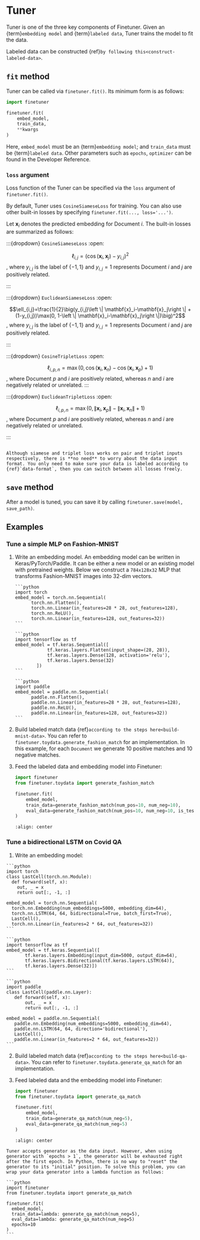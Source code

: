 # Tuner

Tuner is one of the three key components of Finetuner. Given an {term}`embedding model` and {term}`labeled data`, Tuner
trains the model to fit the data.

Labeled data can be constructed {ref}`by following this<construct-labeled-data>`.

## `fit` method

Tuner can be called via `finetuner.fit()`. Its minimum form is as follows:

```python
import finetuner

finetuner.fit(
    embed_model,
    train_data,
    **kwargs   
)
```

Here, `embed_model` must be an {term}`embedding model`; and `train_data` must be {term}`labeled data`. Other parameters such as `epochs`, `optimizer` can be found in the Developer Reference.

### `loss` argument

Loss function of the Tuner can be specified via the `loss` argument of `finetuner.fit()`.

By default, Tuner uses `CosineSiameseLoss` for training. You can also use other built-in losses by specifying `finetuner.fit(..., loss='...')`.

Let $\mathbf{x}_i$ denotes the predicted embedding for Document $i$. The built-in losses are summarized as follows:

:::{dropdown} `CosineSiameseLoss`
:open:


$$\ell_{i,j} = \big(\cos(\mathbf{x}_i, \mathbf{x}_j) - y_{i,j}\big)^2$$, where $y_{i,j}$ is the label of $\{-1, 1\}$ and $y_{i,j}=1$ represents Document $i$ and $j$ are positively related.

:::
 
:::{dropdown} `EuclideanSiameseLoss`
:open:

$$\ell_{i,j}=\frac{1}{2}\big(y_{i,j}\left \|  \mathbf{x}_i-\mathbf{x}_j\right \| + (1-y_{i,j})\max(0, 1-\left \|  \mathbf{x}_i-\mathbf{x}_j\right \|)\big)^2$$, where $y_{i,j}$ is the label of $\{-1, 1\}$ and $y_{i,j}=1$ represents Document $i$ and $j$ are positively related.

:::

:::{dropdown} `CosineTripletLoss`
:open:

$$\ell_{i, p, n}=\max(0, \cos(\mathbf{x}_i, \mathbf{x}_n)-\cos(\mathbf{x}_i, \mathbf{x}_p)+1)$$, where Document $p$ and $i$ are positively related, whereas $n$ and $i$ are negatively related or unrelated. 
:::

:::{dropdown} `EuclideanTripletLoss`
:open:

$$\ell_{i, p, n}=\max(0, \left \|\mathbf{x}_i, \mathbf{x}_p \right \|-\left \|\mathbf{x}_i, \mathbf{x}_n \right \|+1)$$, where Document $p$ and $i$ are positively related, whereas $n$ and $i$ are negatively related or unrelated. 

:::

```{tip}

Although siamese and triplet loss works on pair and triplet inputs respectively, there is **no need** to worry about the data input format. You only need to make sure your data is labeled according to {ref}`data-format`, then you can switch between all losses freely.

```

## `save` method

After a model is tuned, you can save it by calling `finetuner.save(model, save_path)`.


## Examples

### Tune a simple MLP on Fashion-MNIST

1. Write an embedding model. An embedding model can be written in Keras/PyTorch/Paddle. It can be either a new model or
   an existing model with pretrained weights. Below we construct a `784x128x32` MLP that transforms Fashion-MNIST images
   into 32-dim vectors.

    ````{tab} PyTorch
    ```python
    import torch
    embed_model = torch.nn.Sequential(
          torch.nn.Flatten(),
          torch.nn.Linear(in_features=28 * 28, out_features=128),
          torch.nn.ReLU(),
          torch.nn.Linear(in_features=128, out_features=32))
    ```
   
    ````
    ````{tab} Keras
    ```python
    import tensorflow as tf
    embed_model = tf.keras.Sequential([
                tf.keras.layers.Flatten(input_shape=(28, 28)),
                tf.keras.layers.Dense(128, activation='relu'),
                tf.keras.layers.Dense(32)
            ])
    ```
    ````
    ````{tab} Paddle
    ```python
    import paddle
    embed_model = paddle.nn.Sequential(
          paddle.nn.Flatten(),
          paddle.nn.Linear(in_features=28 * 28, out_features=128),
          paddle.nn.ReLU(),
          paddle.nn.Linear(in_features=128, out_features=32))
    ```
   
    ````

2. Build labeled match data {ref}`according to the steps here<build-mnist-data>`. You can refer
   to `finetuner.toydata.generate_fashion_match` for an implementation. In this example, for each `Document` we generate 10 positive matches and 10 negative matches.

3. Feed the labeled data and embedding model into Finetuner:
    ```python
    import finetuner
    from finetuner.toydata import generate_fashion_match

    finetuner.fit(
        embed_model,
        train_data=generate_fashion_match(num_pos=10, num_neg=10),
        eval_data=generate_fashion_match(num_pos=10, num_neg=10, is_testset=True)
    )
    ```


   ```{figure} mlp.png
   :align: center
   ```

### Tune a bidirectional LSTM on Covid QA

1. Write an embedding model:

  ````{tab} PyTorch
  ```python
  import torch
  class LastCell(torch.nn.Module):
    def forward(self, x):
      out, _ = x
      return out[:, -1, :]

  embed_model = torch.nn.Sequential(
    torch.nn.Embedding(num_embeddings=5000, embedding_dim=64),
    torch.nn.LSTM(64, 64, bidirectional=True, batch_first=True),
    LastCell(),
    torch.nn.Linear(in_features=2 * 64, out_features=32))
  ```
  ````

  ````{tab} Keras
  ```python
  import tensorflow as tf
  embed_model = tf.keras.Sequential([
         tf.keras.layers.Embedding(input_dim=5000, output_dim=64),
         tf.keras.layers.Bidirectional(tf.keras.layers.LSTM(64)),
         tf.keras.layers.Dense(32)])
  ```
  ````

  ````{tab} Paddle
  ```python
  import paddle
  class LastCell(paddle.nn.Layer):
     def forward(self, x):
         out, _ = x
         return out[:, -1, :]

  embed_model = paddle.nn.Sequential(
     paddle.nn.Embedding(num_embeddings=5000, embedding_dim=64),
     paddle.nn.LSTM(64, 64, direction='bidirectional'),
     LastCell(),
     paddle.nn.Linear(in_features=2 * 64, out_features=32))
  ```
  ````

2. Build labeled match data {ref}`according to the steps here<build-qa-data>`. You can refer
   to `finetuner.toydata.generate_qa_match` for an implementation.

3. Feed labeled data and the embedding model into Finetuner:

    ```python
    import finetuner
    from finetuner.toydata import generate_qa_match

    finetuner.fit(
        embed_model,
        train_data=generate_qa_match(num_neg=5),
        eval_data=generate_qa_match(num_neg=5)
    )
    ```

   ```{figure} lstm.png
   :align: center
   ```

````{caution}
Tuner accepts generator as the data input. However, when using generator with `epochs > 1`, the generator will be exhausted right after the first epoch. In Python, there is no way to "reset" the generator to its "initial" position. To solve this problem, you can wrap your data generator into a lambda function as follows:

```python
import finetuner
from finetuner.toydata import generate_qa_match

finetuner.fit(
  embed_model,
  train_data=lambda: generate_qa_match(num_neg=5),
  eval_data=lambda: generate_qa_match(num_neg=5)
  epochs=10
)
```

````
